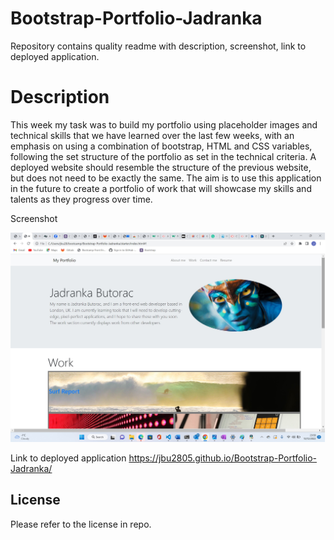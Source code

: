 # Bootstrap-Portfolio-Jadranka

Repository contains quality readme with description, screenshot, link to deployed application.

# Description

This week my task was to build my portfolio using placeholder images and technical skills that we have learned over the last few weeks, with an emphasis on using a combination of bootstrap, HTML and CSS variables, following the set structure of the portfolio as set in the technical criteria. A deployed website should resemble the structure of the previous website, but does not need to be exactly the same. The aim is to use this application in the future to create a portfolio of work that will showcase my skills and talents as they progress over time.

Screenshot

<img src= "./starter\images\screenshot.jpg">

Link to deployed application
https://jbu2805.github.io/Bootstrap-Portfolio-Jadranka/

## License

Please refer to the license in repo.
